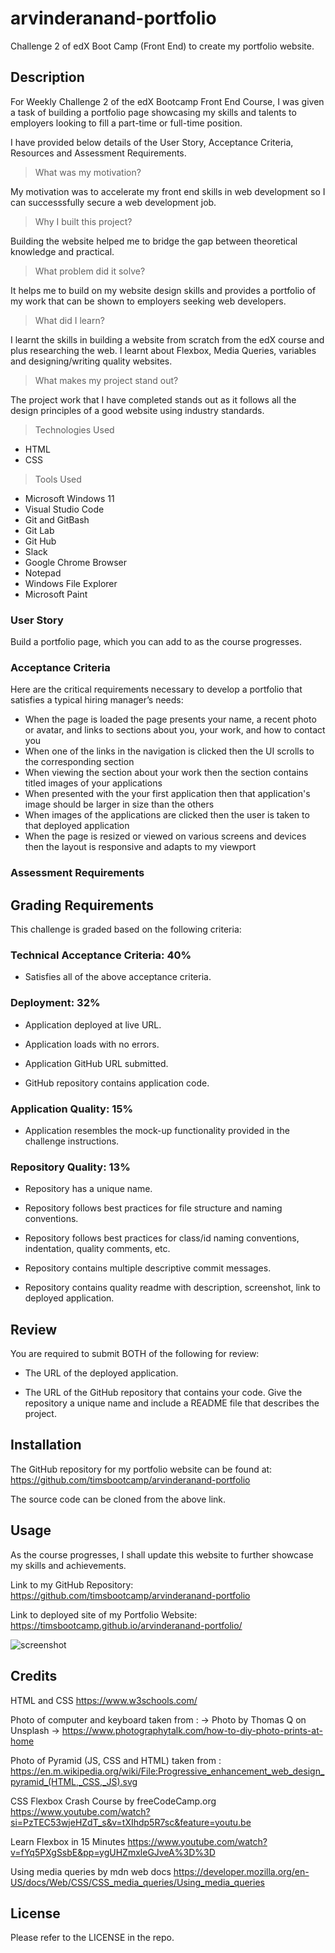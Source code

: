 # arvinderanand-portfolio
Challenge 2 of edX Boot Camp (Front End) to create my portfolio website.


## Description

For Weekly Challenge 2 of the edX Bootcamp Front End Course, I was given 
a task of building a portfolio page showcasing my skills and talents to employers looking to fill a part-time or full-time position. 

I have provided below details of the User Story, Acceptance Criteria, Resources and Assessment Requirements.



> What was my motivation?

My motivation was to accelerate my front end skills in web development so I can successsfully secure a web development job. 


>Why I built this project?

Building the website helped me to bridge the gap between theoretical knowledge and practical. 


> What problem did it solve?

It helps me to build on my website design skills and provides a portfolio of my work
that can be shown to employers seeking web developers.


> What did I learn?

I learnt the skills in building a website from scratch from the edX course and plus researching the web. I learnt about Flexbox, Media Queries, variables and designing/writing quality websites.


> What makes my project stand out? 

The project work that I have completed stands out as it follows all the design principles of a good website using industry standards. 


> Technologies Used

* HTML
* CSS


> Tools Used

* Microsoft Windows 11
* Visual Studio Code
* Git and GitBash
* Git Lab
* Git Hub
* Slack
* Google Chrome Browser
* Notepad
* Windows File Explorer
* Microsoft Paint



### User Story

Build a portfolio page, which you can add to as the course progresses. 


### Acceptance Criteria

Here are the critical requirements necessary to develop a portfolio that satisfies a typical hiring manager’s needs:

* When the page is loaded the page presents your name, a recent photo or avatar, and links to sections about you, your work, and how to contact you
* When one of the links in the navigation is clicked then the UI scrolls to the corresponding section
* When viewing the section about your work then the section contains titled images of your applications
* When presented with the your first application then that application's image should be larger in size than the others
* When images of the applications are clicked then the user is taken to that deployed application
* When the page is resized or viewed on various screens and devices then the layout is responsive and adapts to my viewport


### Assessment Requirements

## Grading Requirements

This challenge is graded based on the following criteria: 

### Technical Acceptance Criteria: 40%

* Satisfies all of the above acceptance criteria.

### Deployment: 32%

* Application deployed at live URL.

* Application loads with no errors.

* Application GitHub URL submitted.

* GitHub repository contains application code.

### Application Quality: 15%

* Application resembles the mock-up functionality provided in the challenge instructions.

### Repository Quality: 13%

* Repository has a unique name.

* Repository follows best practices for file structure and naming conventions.

* Repository follows best practices for class/id naming conventions, indentation, quality comments, etc.

* Repository contains multiple descriptive commit messages.

* Repository contains quality readme with description, screenshot, link to deployed application.

## Review

You are required to submit BOTH of the following for review:

* The URL of the deployed application.

* The URL of the GitHub repository that contains your code. Give the repository a unique name and include a README file that describes the project.



## Installation

The GitHub repository for my portfolio website can be found at: https://github.com/timsbootcamp/arvinderanand-portfolio

The source code can be cloned from the above link. 


## Usage

As the course progresses, I shall update this website to further showcase my skills
and achievements.

Link to my GitHub Repository: https://github.com/timsbootcamp/arvinderanand-portfolio

Link to deployed site of my Portfolio Website: https://timsbootcamp.github.io/arvinderanand-portfolio/

![screenshot](screenshot.png)


## Credits

HTML and CSS
https://www.w3schools.com/  


Photo of computer and keyboard taken from :
-> Photo by Thomas Q on Unsplash
-> https://www.photographytalk.com/how-to-diy-photo-prints-at-home


Photo of Pyramid (JS, CSS and HTML) taken from : 
https://en.m.wikipedia.org/wiki/File:Progressive_enhancement_web_design_pyramid_(HTML,_CSS,_JS).svg


CSS Flexbox Crash Course by freeCodeCamp.org
https://www.youtube.com/watch?si=PzTEC53wjeHZdT_s&v=tXIhdp5R7sc&feature=youtu.be


Learn Flexbox in 15 Minutes
https://www.youtube.com/watch?v=fYq5PXgSsbE&pp=ygUHZmxleGJveA%3D%3D


Using media queries by mdn web docs
https://developer.mozilla.org/en-US/docs/Web/CSS/CSS_media_queries/Using_media_queries



## License

Please refer to the LICENSE in the repo.

